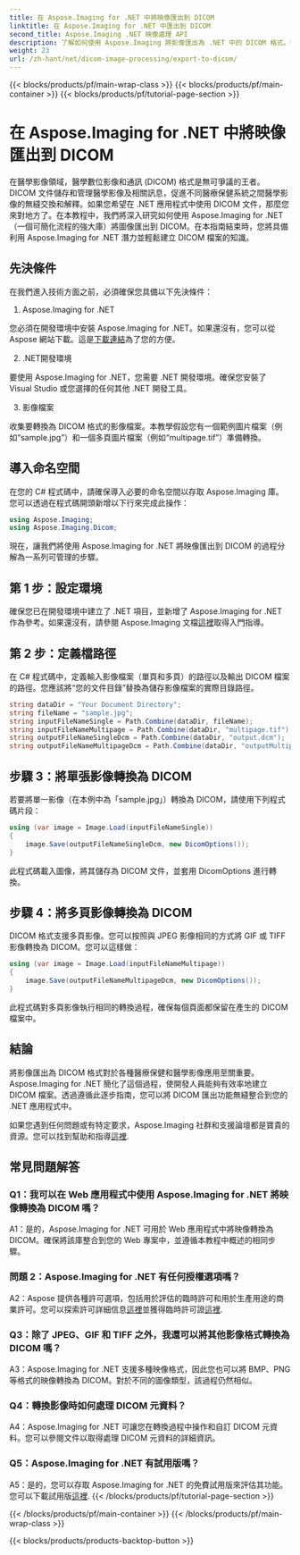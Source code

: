 ```yaml
---
title: 在 Aspose.Imaging for .NET 中將映像匯出到 DICOM
linktitle: 在 Aspose.Imaging for .NET 中匯出到 DICOM
second_title: Aspose.Imaging .NET 映像處理 API
description: 了解如何使用 Aspose.Imaging 將影像匯出為 .NET 中的 DICOM 格式。輕鬆轉換醫學影像。
weight: 23
url: /zh-hant/net/dicom-image-processing/export-to-dicom/
---
```


{{< blocks/products/pf/main-wrap-class >}}
{{< blocks/products/pf/main-container >}}
{{< blocks/products/pf/tutorial-page-section >}}

# 在 Aspose.Imaging for .NET 中將映像匯出到 DICOM

在醫學影像領域，醫學數位影像和通訊 (DICOM) 格式是無可爭議的王者。 DICOM 文件儲存和管理醫學影像及相關訊息，促進不同醫療保健系統之間醫學影像的無縫交換和解釋。如果您希望在 .NET 應用程式中使用 DICOM 文件，那麼您來對地方了。在本教程中，我們將深入研究如何使用 Aspose.Imaging for .NET（一個可簡化流程的強大庫）將圖像匯出到 DICOM。在本指南結束時，您將具備利用 Aspose.Imaging for .NET 潛力並輕鬆建立 DICOM 檔案的知識。

## 先決條件

在我們進入技術方面之前，必須確保您具備以下先決條件：

1. Aspose.Imaging for .NET

您必須在開發環境中安裝 Aspose.Imaging for .NET。如果還沒有，您可以從 Aspose 網站下載。這是[下載連結](https://releases.aspose.com/imaging/net/)為了您的方便。

2. .NET開發環境

要使用 Aspose.Imaging for .NET，您需要 .NET 開發環境。確保您安裝了 Visual Studio 或您選擇的任何其他 .NET 開發工具。

3. 影像檔案

收集要轉換為 DICOM 格式的影像檔案。本教學假設您有一個範例圖片檔案（例如“sample.jpg”）和一個多頁圖片檔案（例如“multipage.tif”）準備轉換。

## 導入命名空間

在您的 C# 程式碼中，請確保導入必要的命名空間以存取 Aspose.Imaging 庫。您可以透過在程式碼開頭新增以下行來完成此操作：

```csharp
using Aspose.Imaging;
using Aspose.Imaging.Dicom;
```

現在，讓我們將使用 Aspose.Imaging for .NET 將映像匯出到 DICOM 的過程分解為一系列可管理的步驟。

## 第 1 步：設定環境

確保您已在開發環境中建立了 .NET 項目，並新增了 Aspose.Imaging for .NET 作為參考。如果還沒有，請參閱 Aspose.Imaging 文檔[這裡](https://reference.aspose.com/imaging/net/)取得入門指導。

## 第 2 步：定義檔路徑

在 C# 程式碼中，定義輸入影像檔案（單頁和多頁）的路徑以及輸出 DICOM 檔案的路徑。您應該將“您的文件目錄”替換為儲存影像檔案的實際目錄路徑。

```csharp
string dataDir = "Your Document Directory";
string fileName = "sample.jpg";
string inputFileNameSingle = Path.Combine(dataDir, fileName);
string inputFileNameMultipage = Path.Combine(dataDir, "multipage.tif");
string outputFileNameSingleDcm = Path.Combine(dataDir, "output.dcm");
string outputFileNameMultipageDcm = Path.Combine(dataDir, "outputMultipage.dcm");
```

## 步驟 3：將單張影像轉換為 DICOM

若要將單一影像（在本例中為「sample.jpg」）轉換為 DICOM，請使用下列程式碼片段：

```csharp
using (var image = Image.Load(inputFileNameSingle))
{
    image.Save(outputFileNameSingleDcm, new DicomOptions());
}
```

此程式碼載入圖像，將其儲存為 DICOM 文件，並套用 DicomOptions 進行轉換。

## 步驟 4：將多頁影像轉換為 DICOM

DICOM 格式支援多頁影像。您可以按照與 JPEG 影像相同的方式將 GIF 或 TIFF 影像轉換為 DICOM。您可以這樣做：

```csharp
using (var image = Image.Load(inputFileNameMultipage))
{
    image.Save(outputFileNameMultipageDcm, new DicomOptions());
}
```

此程式碼對多頁影像執行相同的轉換過程，確保每個頁面都保留在產生的 DICOM 檔案中。

## 結論

將影像匯出為 DICOM 格式對於各種醫療保健和醫學影像應用至關重要。 Aspose.Imaging for .NET 簡化了這個過程，使開發人員能夠有效率地建立 DICOM 檔案。透過遵循此逐步指南，您可以將 DICOM 匯出功能無縫整合到您的 .NET 應用程式中。

如果您遇到任何問題或有特定要求，Aspose.Imaging 社群和支援論壇都是寶貴的資源。您可以找到幫助和指導[這裡](https://forum.aspose.com/).

## 常見問題解答

### Q1：我可以在 Web 應用程式中使用 Aspose.Imaging for .NET 將映像轉換為 DICOM 嗎？

A1：是的，Aspose.Imaging for .NET 可用於 Web 應用程式中將映像轉換為 DICOM。確保將該庫整合到您的 Web 專案中，並遵循本教程中概述的相同步驟。

### 問題 2：Aspose.Imaging for .NET 有任何授權選項嗎？

A2：Aspose 提供各種許可選項，包括用於評估的臨時許可和用於生產用途的商業許可。您可以探索許可詳細信息[這裡](https://purchase.aspose.com/buy)並獲得臨時許可證[這裡](https://purchase.aspose.com/temporary-license/).

### Q3：除了 JPEG、GIF 和 TIFF 之外，我還可以將其他影像格式轉換為 DICOM 嗎？

A3：Aspose.Imaging for .NET 支援多種映像格式，因此您也可以將 BMP、PNG 等格式的映像轉換為 DICOM。對於不同的圖像類型，該過程仍然相似。

### Q4：轉換影像時如何處理 DICOM 元資料？

A4：Aspose.Imaging for .NET 可讓您在轉換過程中操作和自訂 DICOM 元資料。您可以參閱文件以取得處理 DICOM 元資料的詳細資訊。

### Q5：Aspose.Imaging for .NET 有試用版嗎？

 A5：是的，您可以存取 Aspose.Imaging for .NET 的免費試用版來評估其功能。您可以下載試用版[這裡](https://releases.aspose.com/).
{{< /blocks/products/pf/tutorial-page-section >}}

{{< /blocks/products/pf/main-container >}}
{{< /blocks/products/pf/main-wrap-class >}}

{{< blocks/products/products-backtop-button >}}
